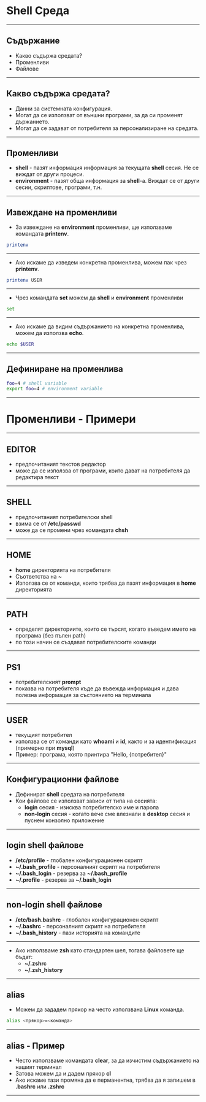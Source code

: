 # Shell Среда
---
## Съдържание

- Какво съдържа средата?
- Променливи
- Файлове
---
## Какво съдържа средата?

- Данни за системната конфигурация.
- Могат да се използват от външни програми, за да си променят държанието.
- Могат да се задават от потребителя за персонализиране на средата.
---
## Променливи

- **shell** - пазят информация информация за текущата **shell** сесия. Не се виждат от други процеси.
- **environment** - пазят обща информация за **shell**-а. Виждат се от други сесии, скриптове, програми, т.н.
---
## Извеждане на променливи

- За извеждане на **environment** променливи, ще използваме командата **printenv**.
```bash
printenv
```
---
- Ако искаме да изведем конкретна променлива, можем пак чрез **printenv**.
```bash
printenv USER
```
---
- Чрез командата **set** можем да **shell** и **environment** променливи
```bash
set
```
---
- Ако искаме да видим съдържанието на конкретна променлива, можем да използва **echo**.
```bash
echo $USER
```

---
## Дефиниране на променлива

```bash
foo=4 # shell variable
export foo=4 # environment variable
```
---
# Променливи - Примери
---
## EDITOR

- предпочитаният текстов редактор
- може да се използва от програми, които дават на потребителя да редактира текст
---
## SHELL

- предпочитаният потребителски shell
- взима се от **/etc/passwd**
- може да се промени чрез командата **chsh**
---
## HOME

- **home** директорията на потребителя
- Съответства на **~**
- Използва се от команди, които трябва да пазят информация в **home** директорията
---
## PATH

- определят директориите, които се търсят, когато въведем името на програма (без пълен path)
- по този начин се създават потребителските команди
---
## PS1

- потребителският **prompt**
- показва на потребителя къде да въвежда информация и дава полезна информация за състоянието на терминала
---
## USER

- текущият потребител
- използва се от команди като **whoami** и **id**, както и за идентификация (примерно при **mysql**)
- Пример: програма, която принтира "Hello, {потребител}"
---
## Конфигурационни файлове

- Дефинират **shell** средата на потребителя
- Кои файлове се използват зависи от типа на сесията:
    - **login** сесия - изисква потребителско име и парола
    - **non-login** сесия - когато вече сме влезнали в **desktop** сесия и пуснем конзолно приложение
---
## login shell файлове

- **/etc/profile** - глобален конфигурационен скрипт
- **~/.bash_profile** - персоналният скрипт на потребителя
- **~/.bash_login** - резерва за  **~/.bash_profile**
- **~/.profile** - резерва за  **~/.bash_login**
---
## non-login shell файлове

- **/etc/bash.bashrc** - глобален конфигурационен скрипт
- **~/.bashrc** - персоналният скрипт на потребителя
- **~/.bash_history** - пази историята на командите
---
- Ако използваме **zsh** като стандартен шел, тогава файловете ще бъдат:
    - **~/.zshrc**
    - **~/.zsh_history**
---
## alias

- Можем да зададем прякор на често използвана **Linux** команда.
```bash
alias <прякор>=<команда>
```
---
## alias - Пример

- Често използваме командата **clear**, за да изчистим съдържанието на нашият терминал
- Затова можем да и дадем прякор **cl**
- Ако искаме тази промяна да е перманентна, трябва да я запишем в **.bashrc** или **.zshrc**
---
